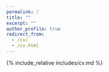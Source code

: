 ```yaml
---
permalink: /
title: ""
excerpt: ""
author_profile: true
redirect_from: 
  - /cv/
  - /cv.html
---
```


<span class='anchor' id='cv'></span>
{% include_relative includes/cv.md %}